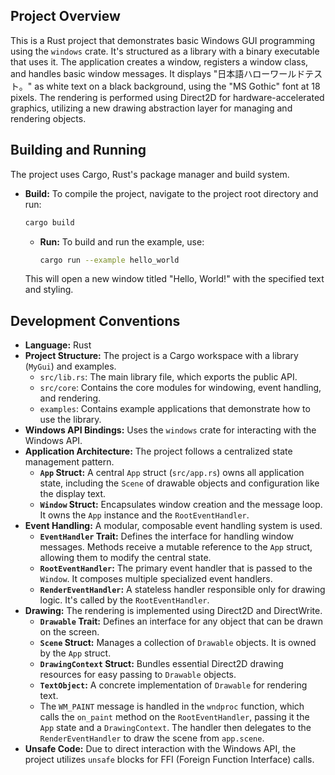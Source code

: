## Project Overview
This is a Rust project that demonstrates basic Windows GUI programming using the `windows` crate. It's structured as a library with a binary executable that uses it. The application creates a window, registers a window class, and handles basic window messages. It displays "日本語ハローワールドテスト。" as white text on a black background, using the "MS Gothic" font at 18 pixels. The rendering is performed using Direct2D for hardware-accelerated graphics, utilizing a new drawing abstraction layer for managing and rendering objects.

## Building and Running
The project uses Cargo, Rust's package manager and build system.

*   **Build:** To compile the project, navigate to the project root directory and run:
    ```bash
    cargo build
    ```
    *   **Run:** To build and run the example, use:
        ```bash
        cargo run --example hello_world
        ```
    This will open a new window titled "Hello, World!" with the specified text and styling.
## Development Conventions
*   **Language:** Rust
*   **Project Structure:** The project is a Cargo workspace with a library (`MyGui`) and examples.
    *   `src/lib.rs`: The main library file, which exports the public API.
    *   `src/core`: Contains the core modules for windowing, event handling, and rendering.
    *   `examples`: Contains example applications that demonstrate how to use the library.
*   **Windows API Bindings:** Uses the `windows` crate for interacting with the Windows API.
*   **Application Architecture:** The project follows a centralized state management pattern.
    *   **`App` Struct:** A central `App` struct (`src/app.rs`) owns all application state, including the `Scene` of drawable objects and configuration like the display text.
    *   **`Window` Struct:** Encapsulates window creation and the message loop. It owns the `App` instance and the `RootEventHandler`.
*   **Event Handling:** A modular, composable event handling system is used.
    *   **`EventHandler` Trait:** Defines the interface for handling window messages. Methods receive a mutable reference to the `App` struct, allowing them to modify the central state.
    *   **`RootEventHandler`:** The primary event handler that is passed to the `Window`. It composes multiple specialized event handlers.
    *   **`RenderEventHandler`:** A stateless handler responsible only for drawing logic. It's called by the `RootEventHandler`.
*   **Drawing:** The rendering is implemented using Direct2D and DirectWrite.
    *   **`Drawable` Trait:** Defines an interface for any object that can be drawn on the screen.
    *   **`Scene` Struct:** Manages a collection of `Drawable` objects. It is owned by the `App` struct.
    *   **`DrawingContext` Struct:** Bundles essential Direct2D drawing resources for easy passing to `Drawable` objects.
    *   **`TextObject`:** A concrete implementation of `Drawable` for rendering text.
    *   The `WM_PAINT` message is handled in the `wndproc` function, which calls the `on_paint` method on the `RootEventHandler`, passing it the `App` state and a `DrawingContext`. The handler then delegates to the `RenderEventHandler` to draw the scene from `app.scene`.
*   **Unsafe Code:** Due to direct interaction with the Windows API, the project utilizes `unsafe` blocks for FFI (Foreign Function Interface) calls.
